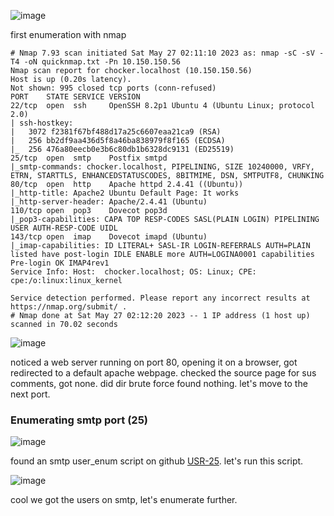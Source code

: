 ![image](https://github.com/n16hth4wk07/n16hth4wk07.github.io/assets/87468669/85688bde-6d42-4a30-921b-12355b314457)

first enumeration with nmap

```
# Nmap 7.93 scan initiated Sat May 27 02:11:10 2023 as: nmap -sC -sV -T4 -oN quicknmap.txt -Pn 10.150.150.56
Nmap scan report for chocker.localhost (10.150.150.56)
Host is up (0.20s latency).
Not shown: 995 closed tcp ports (conn-refused)
PORT    STATE SERVICE VERSION
22/tcp  open  ssh     OpenSSH 8.2p1 Ubuntu 4 (Ubuntu Linux; protocol 2.0)
| ssh-hostkey: 
|   3072 f2381f67bf488d17a25c6607eaa21ca9 (RSA)
|   256 bb2df9aa436d5f8a46ba838979f8f165 (ECDSA)
|_  256 476a80eecb0e3b6c80db1b6328dc9131 (ED25519)
25/tcp  open  smtp    Postfix smtpd
|_smtp-commands: chocker.localhost, PIPELINING, SIZE 10240000, VRFY, ETRN, STARTTLS, ENHANCEDSTATUSCODES, 8BITMIME, DSN, SMTPUTF8, CHUNKING
80/tcp  open  http    Apache httpd 2.4.41 ((Ubuntu))
|_http-title: Apache2 Ubuntu Default Page: It works
|_http-server-header: Apache/2.4.41 (Ubuntu)
110/tcp open  pop3    Dovecot pop3d
|_pop3-capabilities: CAPA TOP RESP-CODES SASL(PLAIN LOGIN) PIPELINING USER AUTH-RESP-CODE UIDL
143/tcp open  imap    Dovecot imapd (Ubuntu)
|_imap-capabilities: ID LITERAL+ SASL-IR LOGIN-REFERRALS AUTH=PLAIN listed have post-login IDLE ENABLE more AUTH=LOGINA0001 capabilities Pre-login OK IMAP4rev1
Service Info: Host:  chocker.localhost; OS: Linux; CPE: cpe:/o:linux:linux_kernel

Service detection performed. Please report any incorrect results at https://nmap.org/submit/ .
# Nmap done at Sat May 27 02:12:20 2023 -- 1 IP address (1 host up) scanned in 70.02 seconds
```

![image](https://github.com/n16hth4wk07/n16hth4wk07.github.io/assets/87468669/932b3c5c-f098-4b03-83a4-f17489a9ab65)

noticed a web server running on port 80, opening it on a browser, got redirected to a default apache webpage. checked the source page for sus comments, got none. did dir brute force found nothing. let's move to the next port.

### Enumerating smtp port (25)

![image](https://github.com/n16hth4wk07/n16hth4wk07.github.io/assets/87468669/c1f39976-ea8c-4c35-b85d-772e5e5fe245)

found an smtp user_enum script on github [USR-25](https://github.com/SxNade/USR-25). let's run this script.

![image](https://github.com/n16hth4wk07/n16hth4wk07.github.io/assets/87468669/f80d6c0e-3b7b-40c4-ae21-2f8e9544ed46)

cool we got the users on smtp, let's enumerate further.





